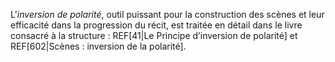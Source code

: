 <!-- Page: #258 Introduction à l'inversion de la polarité -->

L'*inversion de polarité*, outil puissant pour la construction des scènes et leur efficacité dans la progression du récit, est traitée en détail dans le livre consacré à la structure : REF[41|Le Principe d’inversion de polarité] et REF[602|Scènes : inversion de la polarité].
